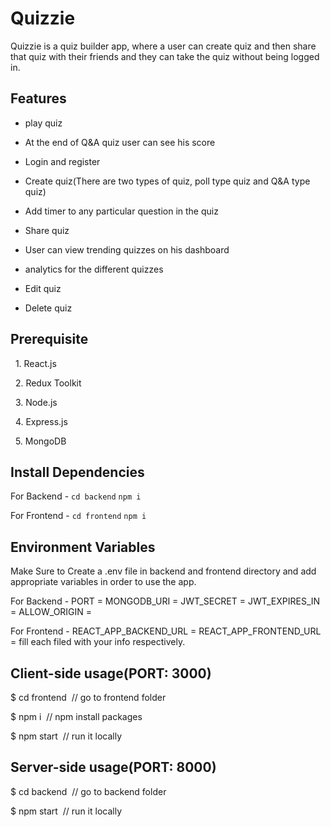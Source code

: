 
# Quizzie

Quizzie is a quiz builder app, where a user can create quiz and then share that quiz with their friends and they can take the quiz without being logged in.


## Features

- play quiz

- At the end of Q&A quiz user can see his score

- Login and register

- Create quiz(There are two types of quiz, poll type quiz and Q&A type quiz)

- Add timer to any particular question in the quiz

- Share quiz

- User can view trending quizzes on his dashboard

- analytics for the different quizzes

- Edit quiz

- Delete quiz


## Prerequisite

&nbsp;&nbsp;1. React.js

&nbsp;&nbsp;2. Redux Toolkit

&nbsp;&nbsp;3. Node.js

&nbsp;&nbsp;4. Express.js

&nbsp;&nbsp;5. MongoDB


## Install Dependencies

For Backend - `cd backend` `npm i`

For Frontend - `cd frontend` `npm i`


## Environment Variables

Make Sure to Create a .env file in backend and frontend directory and add appropriate variables in order to use the app.

For Backend - PORT = MONGODB_URI = JWT_SECRET = JWT_EXPIRES_IN = ALLOW_ORIGIN =

For Frontend - REACT_APP_BACKEND_URL = REACT_APP_FRONTEND_URL = fill each filed with your info respectively.


## Client-side usage(PORT: 3000)

$ cd frontend&nbsp;&nbsp;// go to frontend folder

$ npm i&nbsp;&nbsp;// npm install packages

$ npm start&nbsp;&nbsp;// run it locally


## Server-side usage(PORT: 8000)

$ cd backend&nbsp;&nbsp;// go to backend folder

$ npm start&nbsp;&nbsp;//  run it locally
